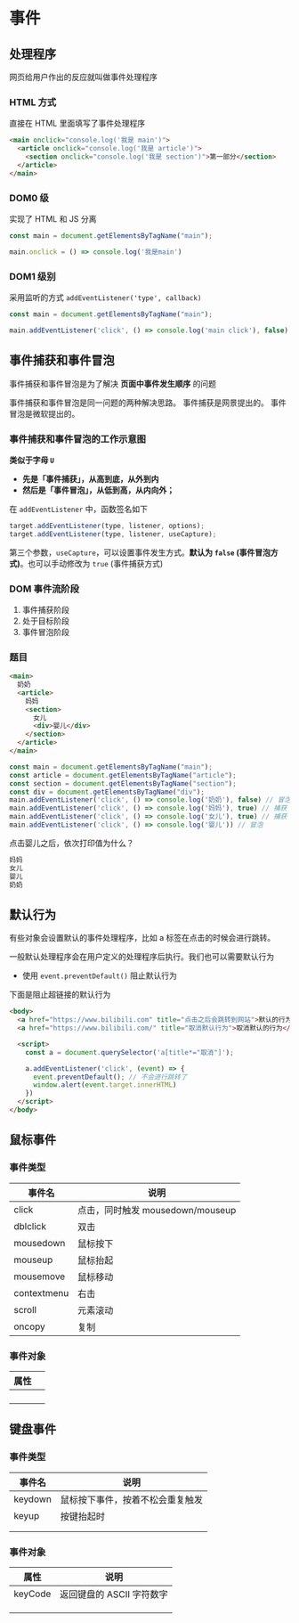 # 事件

## 处理程序
网页给用户作出的反应就叫做事件处理程序



### HTML 方式
直接在 HTML 里面填写了事件处理程序
```html
<main onclick="console.log('我是 main')">
  <article onclick="console.log('我是 article')">
    <section onclick="console.log('我是 section')">第一部分</section>
  </article>
</main>
```



### DOM0 级
实现了 HTML 和 JS 分离
```javascript
const main = document.getElementsByTagName("main");

main.onclick = () => console.log('我是main')
```



### DOM1 级别

采用监听的方式 `addEventListener('type', callback)`

```javascript
const main = document.getElementsByTagName("main");

main.addEventListener('click', () => console.log('main click'), false)
```



## 事件捕获和事件冒泡

事件捕获和事件冒泡是为了解决 **页面中事件发生顺序** 的问题

事件捕获和事件冒泡是同一问题的两种解决思路。
事件捕获是网景提出的。
事件冒泡是微软提出的。



### 事件捕获和事件冒泡的工作示意图
**类似于字母 `U`**

* **先是「事件捕获」，从高到底，从外到内**
* **然后是「事件冒泡」，从低到高，从内向外；**

在 `addEventListener` 中，函数签名如下
```javascript
target.addEventListener(type, listener, options);
target.addEventListener(type, listener, useCapture);
```
第三个参数，`useCapture`，可以设置事件发生方式。**默认为 `false` (事件冒泡方式)**。也可以手动修改为 `true` (事件捕获方式)



### DOM 事件流阶段
1. 事件捕获阶段
2. 处于目标阶段
3. 事件冒泡阶段



### 题目
```html
<main>
  奶奶
  <article>
    妈妈
    <section>
      女儿
      <div>婴儿</div>
    </section>
  </article>
</main>
```
```javascript
const main = document.getElementsByTagName("main");
const article = document.getElementsByTagName("article");
const section = document.getElementsByTagName("section");
const div = document.getElementsByTagName("div");
main.addEventListener('click', () => console.log('奶奶'), false) // 冒泡
main.addEventListener('click', () => console.log('妈妈'), true) // 捕获
main.addEventListener('click', () => console.log('女儿'), true) // 捕获
main.addEventListener('click', () => console.log('婴儿')) // 冒泡
```
点击婴儿之后，依次打印值为什么？
```html
妈妈
女儿
婴儿
奶奶
```



## 默认行为

有些对象会设置默认的事件处理程序，比如 a 标签在点击的时候会进行跳转。

一般默认处理程序会在用户定义的处理程序后执行。我们也可以需要默认行为

* 使用 `event.preventDefault()` 阻止默认行为

下面是阻止超链接的默认行为

```html
<body>
  <a href="https://www.bilibili.com" title="点击之后会跳转到网站">默认的行为</a>
  <a href="https://www.bilibili.com/" title="取消默认行为">取消默认的行为</a>

  <script>
    const a = document.querySelector('a[title*="取消"]');

    a.addEventListener('click', (event) => {
      event.preventDefault(); // 不会进行跳转了
      window.alert(event.target.innerHTML)
    })
  </script>
</body>
```



## 鼠标事件

### 事件类型

| 事件名      | 说明                             |
| ----------- | -------------------------------- |
| click       | 点击，同时触发 mousedown/mouseup |
| dblclick    | 双击                             |
| mousedown   | 鼠标按下                         |
| mouseup     | 鼠标抬起                         |
| mousemove   | 鼠标移动                         |
| contextmenu | 右击                             |
| scroll      | 元素滚动                         |
| oncopy      | 复制                             |

### 事件对象

| 属性 |      |
| ---- | ---- |
|      |      |
|      |      |
|      |      |
|      |      |



## 键盘事件

### 事件类型

| 事件名  | 说明                             |
| ------- | -------------------------------- |
| keydown | 鼠标按下事件，按着不松会重复触发 |
| keyup   | 按键抬起时                       |
|         |                                  |
|         |                                  |



### 事件对象

| 属性    | 说明                      |
| ------- | ------------------------- |
| keyCode | 返回键盘的 ASCII 字符数字 |
|         |                           |
|         |                           |
|         |                           |

